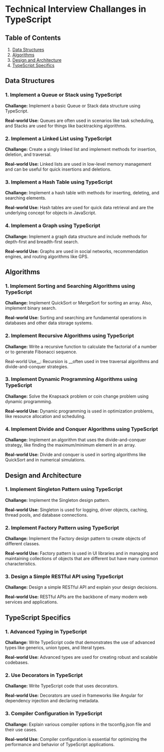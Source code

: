 # Technical Interview Challanges in TypeScript

## Table of Contents

1. [Data Structures](#data-structures)
2. [Algorithms](#algorithms)
3. [Design and Architecture](#design-and-architecture)
4. [TypeScript Specifics](#typescript-specifics)


## Data Structures

### 1. Implement a Queue or Stack using TypeScript

__Challange:__ Implement a basic Queue or Stack data structure using TypeScript.

__Real-world Use:__ Queues are often used in scenarios like task scheduling, and Stacks are used for things like backtracking algorithms.

### 2. Implement a Linked List using TypeScript

__Challange:__ Create a singly linked list and implement methods for insertion, deletion, and traversal.

__Real-world Use:__ Linked lists are used in low-level memory management and can be useful for quick insertions and deletions.

### 3. Implement a Hash Table using TypeScript

__Challange:__ Implement a hash table with methods for inserting, deleting, and searching elements.

__Real-world Use:__ Hash tables are used for quick data retrieval and are the underlying concept for objects in JavaScript.

### 4. Implement a Graph using TypeScript

__Challange:__ Implement a graph data structure and include methods for depth-first and breadth-first search.

__Real-world Use:__ Graphs are used in social networks, recommendation engines, and routing algorithms like GPS.

## Algorithms

### 1. Implement Sorting and Searching Algorithms using TypeScript

__Challange:__ Implement QuickSort or MergeSort for sorting an array. Also, implement binary search.

__Real-world Use:__ Sorting and searching are fundamental operations in databases and other data storage systems.

### 2. Implement Recursive Algorithms using TypeScript


__Challange:__ Write a recursive function to calculate the factorial of a number or to generate Fibonacci sequence.

Real-world Use__: Recursion is __often used in tree traversal algorithms and divide-and-conquer strategies.

### 3. Implement Dynamic Programming Algorithms using TypeScript

__Challange:__ Solve the Knapsack problem or coin change problem using dynamic programming.

__Real-world Use:__ Dynamic programming is used in optimization problems, like resource allocation and scheduling.

### 4. Implement Divide and Conquer Algorithms using TypeScript

__Challange:__ Implement an algorithm that uses the divide-and-conquer strategy, like finding the maximum/minimum element in an array.

__Real-world Use:__ Divide and conquer is used in sorting algorithms like QuickSort and in numerical simulations.

## Design and Architecture

### 1. Implement Singleton Pattern using TypeScript

__Challange:__ Implement the Singleton design pattern.

__Real-world Use:__ Singleton is used for logging, driver objects, caching, thread pools, and database connections.

### 2. Implement Factory Pattern using TypeScript

__Challange:__ Implement the Factory design pattern to create objects of different classes.

__Real-world Use:__ Factory pattern is used in UI libraries and in managing and maintaining collections of objects that are different but have many common characteristics.

### 3. Design a Simple RESTful API using TypeScript

__Challange:__ Design a simple RESTful API and explain your design decisions.

__Real-world Use:__ RESTful APIs are the backbone of many modern web services and applications.

## TypeScript Specifics

### 1. Advanced Typing in TypeScript

__Challange:__ Write TypeScript code that demonstrates the use of advanced types like generics, union types, and literal types.

__Real-world Use:__ Advanced types are used for creating robust and scalable codebases.

### 2. Use Decorators in TypeScript

__Challange:__ Write TypeScript code that uses decorators.

__Real-world Use:__ Decorators are used in frameworks like Angular for dependency injection and declaring metadata.

### 3. Compiler Configuration in TypeScript

__Challange:__ Explain various compiler options in the tsconfig.json file and their use cases.

__Real-world Use:__ Compiler configuration is essential for optimizing the performance and behavior of TypeScript applications.

